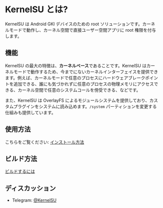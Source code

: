 # KernelSU とは?

KernelSU は Android GKI デバイスのための root ソリューションです。カーネルモードで動作し、カーネル空間で直接ユーザー空間アプリに root 権限を付与します。

## 機能

KernelSU の最大の特徴は、**カーネルベース**であることです。KernelSU はカーネルモードで動作するため、今までにないカーネルインターフェイスを提供できます。例えば、カーネルモードで任意のプロセスにハードウェアブレークポイントを追加できる、誰にも気づかれずに任意のプロセスの物理メモリにアクセスできる、カーネル空間で任意のシステムコールを傍受できる、などです。

また、KernelSU は OverlayFS によるモジュールシステムを提供しており、カスタムプラグインをシステムに読み込めます。`/system` パーティションを変更する仕組みも提供しています。

## 使用方法

こちらをご覧ください: [インストール方法](installation)

## ビルド方法

[ビルドするには](how-to-build)

## ディスカッション

- Telegram: [@KernelSU](https://t.me/KernelSU)
